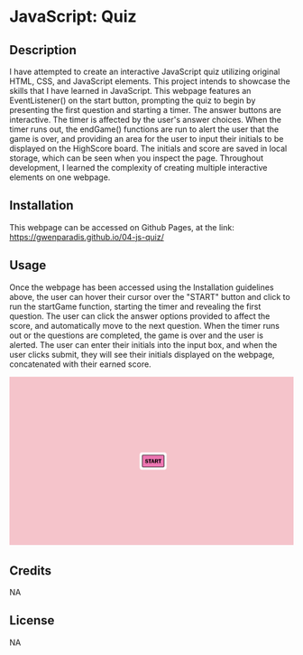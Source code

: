 # JavaScript: Quiz

## Description
I have attempted to create an interactive JavaScript quiz utilizing original HTML, CSS, and JavaScript elements. This project intends to showcase the skills that I have learned in JavaScript. This webpage features an EventListener() on the start button, prompting the quiz to begin by presenting the first question and starting a timer. The answer buttons are interactive. The timer is affected by the user's answer choices. When the timer runs out, the endGame() functions are run to alert the user that the game is over, and providing an area for the user to input their initials to be displayed on the HighScore board. The initials and score are saved in local storage, which can be seen when you inspect the page. Throughout development, I learned the complexity of creating multiple interactive elements on one webpage.

## Installation

This webpage can be accessed on Github Pages, at the link: https://gwenparadis.github.io/04-js-quiz/

## Usage

Once the webpage has been accessed using the Installation guidelines above, the user can hover their cursor over the "START" button and click to run the startGame function, starting the timer and revealing the first question. The user can click the answer options provided to affect the score, and automatically move to the next question. When the timer runs out or the questions are completed, the game is over and the user is alerted. The user can enter their initials into the input box, and when the user clicks submit, they will see their initials displayed on the webpage, concatenated with their earned score.

![Portfolio Readme Screenshot](./assets/04-readme-screenshot.png)

## Credits

NA

## License

NA
